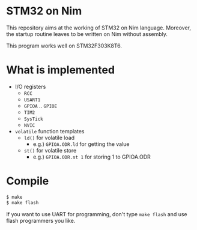 # STM32 on Nim
This repository aims at the working of STM32 on Nim language. Moreover, the startup routine leaves to be written on Nim without assembly.

This program works well on STM32F303K8T6.

# What is implemented
- I/O registers
	- `RCC`
	- `USART1`
	- `GPIOA` .. `GPIOE`
	- `TIM2`
	- `SysTick`
	- `NVIC`
- `volatile` function templates
	- `ld()` for volatile load
		- e.g.) `GPIOA.ODR.ld` for getting the value
	- `st()` for volatile store
		- e.g.) `GPIOA.ODR.st 1` for storing 1 to GPIOA.ODR

# Compile
```bash
$ make
$ make flash
```

If you want to use UART for programming, don't type `make flash` and use flash programmers you like.
